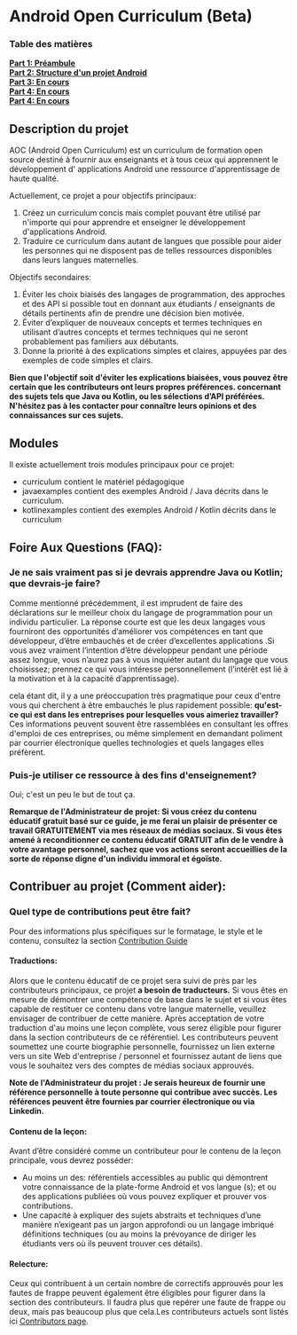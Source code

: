 # Android Open Curriculum (Beta)

### Table des matières

**[Part 1: Préambule](AndroidOpenCurriculum/curriculum-fr/one/one_one/Preliminaries.md)**<br>
**[Part 2: Structure d'un projet Android]()**<br>
**[Part 3: En cours]()**<br>
**[Part 4: En cours]()**<br>
**[Part 4: En cours]()**<br>

## Description du projet

AOC (Android Open Curriculum) est un curriculum de formation open source destiné à fournir aux enseignants et à tous  ceux qui apprennent le développement d' applications Android une ressource d'apprentissage de haute qualité. 

Actuellement, ce projet a pour objectifs principaux:

1. Créez un curriculum concis mais complet pouvant être utilisé par n'importe qui pour apprendre et enseigner le développement d'applications Android.
2. Traduire ce curriculum dans autant de langues que possible pour aider les personnes qui ne disposent pas de telles ressources disponibles dans leurs langues maternelles.

Objectifs secondaires:

1. Éviter les choix biaisés  des langages de programmation, des approches et des API si possible tout en donnant aux étudiants / enseignants  de détails pertinents afin de prendre une décision bien motivée.
2. Éviter d’expliquer de nouveaux concepts et termes techniques en utilisant d’autres concepts et termes techniques  qui ne seront probablement pas familiers aux débutants. 
3. Donne la priorité à des explications simples et claires, appuyées par des exemples de code simples et clairs. 

**Bien que l'objectif soit d'éviter les explications biaisées, vous pouvez être certain que les contributeurs ont leurs propres préférences. concernant des sujets tels que Java ou Kotlin, ou les sélections d’API préférées. N'hésitez pas à les contacter pour connaître leurs opinions
et des connaissances sur ces sujets.**

## Modules

Il existe actuellement trois modules principaux pour ce projet:

- curriculum contient le matériel pédagogique
- javaexamples contient des exemples Android / Java décrits dans le curriculum.
- kotlinexamples contient des exemples Android / Kotlin décrits dans le curriculum

## Foire Aux Questions (FAQ):

### Je ne sais vraiment pas si je devrais apprendre Java ou Kotlin; que devrais-je faire?

Comme mentionné précédemment, il est imprudent  de faire des déclarations  sur  le meilleur choix du langage de programmation pour un individu particulier. La réponse courte est que les deux langages vous fourniront des opportunités d’améliorer vos compétences en tant que développeur, d’être embauchés et de créer d’excellentes applications .Si vous avez vraiment l’intention d’être développeur pendant une période assez longue, vous n’aurez pas à vous inquiéter autant du langage  que vous choisissez; prennez ce qui 
vous intéresse  personnellement (l’intérêt est lié à la motivation et à la capacité d’apprentissage).

cela étant dit, il y a une préoccupation très pragmatique pour ceux d'entre vous qui cherchent à être embauchés le plus rapidement possible: **qu'est-ce qui est dans les  entreprises pour lesquelles vous aimeriez travailler?** Ces informations peuvent souvent être rassemblées en consultant les offres d'emploi de ces entreprises, ou même simplement en demandant poliment par courrier électronique quelles technologies et quels langages elles préfèrent.

### Puis-je utiliser ce ressource à des fins d'enseignement?

Oui; c'est un peu le but de tout ça.

**Remarque de l'Administrateur de projet: Si vous créez du contenu éducatif gratuit basé sur ce guide, je me ferai un plaisir de présenter ce travail GRATUITEMENT via mes réseaux de médias sociaux. Si vous êtes amené à reconditionner ce contenu éducatif GRATUIT afin de le vendre à votre avantage personnel, sachez que vos actions seront accueillies de la sorte
de réponse digne d'un individu immoral et égoïste.**

## Contribuer au projet (Comment aider):

### Quel type de contributions peut être fait?

Pour des informations plus spécifiques sur le formatage, le style et le contenu, consultez la section [Contribution Guide](Contribution_Guide.md)

#### Traductions:

Alors que le contenu éducatif de ce projet sera suivi de près par les contributeurs principaux, ce projet  **a besoin de traducteurs.** 
Si vous êtes en mesure de démontrer une compétence de base dans le sujet et si vous êtes capable de restituer ce contenu dans votre langue maternelle, veuillez envisager de contribuer de cette manière. Après acceptation de votre traduction d'au moins une leçon complète, vous serez éligible pour figurer dans la section contributeurs de ce référentiel. Les contributeurs peuvent
soumettez une courte biographie personnelle, fournissez un lien externe vers un site Web d'entreprise / personnel et fournissez autant de liens que vous le souhaitez vers des comptes de médias sociaux approuvés.

**Note de l'Administrateur du projet : Je serais heureux de fournir une référence personnelle à toute personne qui contribue avec succès.
Les références peuvent être fournies par courrier électronique ou via Linkedin.**

#### Contenu de la leçon:

Avant d’être considéré comme un contributeur pour le contenu de la leçon principale, vous devrez posséder:

- Au moins un des: référentiels accessibles au public qui démontrent votre connaissance de la plate-forme Android et vos langue (s); et ou des applications publiées où vous pouvez expliquer et prouver vos contributions.
- Une capacité à expliquer des sujets abstraits et techniques d’une manière n’exigeant pas un jargon approfondi ou un langage imbriqué définitions techniques (ou au moins la prévoyance de diriger les étudiants vers où ils peuvent trouver ces détails).

#### Relecture:

Ceux qui contribuent à un certain nombre de correctifs approuvés pour les fautes de frappe peuvent également être éligibles pour figurer dans la section des contributeurs. Il faudra plus que repérer une faute de frappe ou deux, mais pas beaucoup plus que cela.Les contributeurs actuels sont listés ici [Contributors page](Contributors.md).
